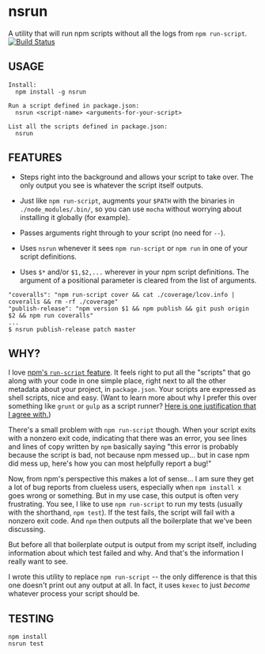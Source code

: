 # nsrun

A utility that will run npm scripts without all the logs from `npm run-script`.
[![Build Status](https://travis-ci.org/demands/nsrun.svg?branch=master)](https://travis-ci.org/demands/nsrun)

## USAGE

```
Install:
  npm install -g nsrun

Run a script defined in package.json:
  nsrun <script-name> <arguments-for-your-script>

List all the scripts defined in package.json:
  nsrun
```

## FEATURES

* Steps right into the background and allows your script to take over. The only
  output you see is whatever the script itself outputs.

* Just like `npm run-script`, augments your `$PATH` with the binaries in
  `./node_modules/.bin/`, so you can use `mocha` without worrying about
  installing it globally (for example).

* Passes arguments right through to your script (no need for `--`).

* Uses `nsrun` whenever it sees `npm run-script` or `npm run` in one of
  your script definitions.

* Uses `$*` and/or `$1,$2,...` wherever in your npm script definitions. The argument
  of a positional parameter is cleared from the list of arguments.

```
"coveralls": "npm run-script cover && cat ./coverage/lcov.info | coveralls && rm -rf ./coverage"
"publish-release": "npm version $1 && npm publish && git push origin $2 && npm run coveralls"
...
$ nsrun publish-release patch master
```

## WHY?

I love [npm's `run-script` feature](https://docs.npmjs.com/cli/run-script). It
feels right to put all the "scripts" that go along with your code in one simple
place, right next to all the other metadata about your project, in
`package.json`. Your scripts are expressed as shell scripts, nice and easy.
(Want to learn more about why I prefer this over something like `grunt` or
`gulp` as a script runner? [Here is one justification that I agree
with.](http://blog.keithcirkel.co.uk/why-we-should-stop-using-grunt/))

There's a small problem with `npm run-script` though. When your script exits
with a nonzero exit code, indicating that there was an error, you see lines and
lines of copy written by `npm` basically saying "this error is probably because
the script is bad, not because npm messed up... but in case npm did mess up,
here's how you can most helpfully report a bug!"

Now, from npm's perspective this makes a lot of sense... I am sure they get a
lot of bug reports from clueless users, especially when `npm install x` goes
wrong or something. But in my use case, this output is often very frustrating.
You see, I like to use `npm run-script` to run my tests (usually with the
shorthand, `npm test`). If the test fails, the script will fail with a nonzero
exit code. And `npm` then outputs all the boilerplate that we've been
discussing.

But before all that boilerplate output is output from my script itself,
including information about which test failed and why. And that's the
information I really want to see.

I wrote this utility to replace `npm run-script` -- the only difference is that
this one doesn't print out any output at all. In fact, it uses `kexec` to just
_become_ whatever process your script should be.

## TESTING

```
npm install
nsrun test
```
